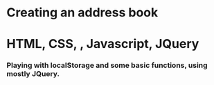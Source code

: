# Creating an address book
# HTML, CSS, , Javascript, JQuery

### Playing with localStorage and some basic functions, using mostly JQuery.

